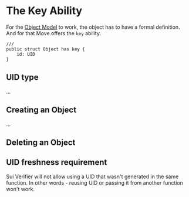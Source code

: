 # The Key Ability

For the [Object Model](./../concepts/object-model.md) to work, the object has to have a formal definition. And for that Move offers the `key` ability.

```move
///
public struct Object has key {
    id: UID
}
```

## UID type

...

## Creating an Object

...

## Deleting an Object

## UID freshness requirement

Sui Verifier will not allow using a UID that wasn't generated in the same function. In other words - reusing UID or passing it from another function won't work.

##
